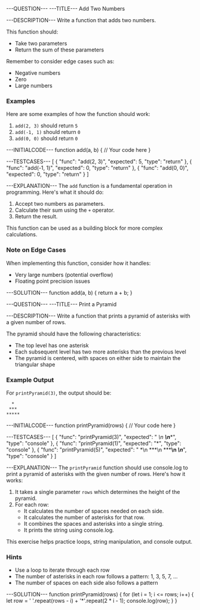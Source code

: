 ---QUESTION---
---TITLE---
Add Two Numbers

---DESCRIPTION---
Write a function that adds two numbers.

This function should:
- Take two parameters
- Return the sum of these parameters

Remember to consider edge cases such as:
- Negative numbers
- Zero
- Large numbers

### Examples

Here are some examples of how the function should work:
1. `add(2, 3)` should return `5`
2. `add(-1, 1)` should return `0`
3. `add(0, 0)` should return `0`

---INITIALCODE---
function add(a, b) {
  // Your code here
}

---TESTCASES---
[
  { "func": "add(2, 3)", "expected": 5, "type": "return" },
  { "func": "add(-1, 1)", "expected": 0, "type": "return" },
  { "func": "add(0, 0)", "expected": 0, "type": "return" }
]

---EXPLANATION---
The `add` function is a fundamental operation in programming. Here's what it should do:

1. Accept two numbers as parameters.
2. Calculate their sum using the `+` operator.
3. Return the result.

This function can be used as a building block for more complex calculations.

### Note on Edge Cases

When implementing this function, consider how it handles:
- Very large numbers (potential overflow)
- Floating point precision issues

---SOLUTION---
function add(a, b) {
  return a + b;
}

---QUESTION---
---TITLE---
Print a Pyramid

---DESCRIPTION---
Write a function that prints a pyramid of asterisks with a given number of rows.

The pyramid should have the following characteristics:
- The top level has one asterisk
- Each subsequent level has two more asterisks than the previous level
- The pyramid is centered, with spaces on either side to maintain the triangular shape

### Example Output

For `printPyramid(3)`, the output should be:
```
  *
 ***
*****
```

---INITIALCODE---
function printPyramid(rows) {
  // Your code here
}

---TESTCASES---
[
  { "func": "printPyramid(3)", "expected": "  *\n ***\n*****", "type": "console" },
  { "func": "printPyramid(1)", "expected": "*", "type": "console" },
  { "func": "printPyramid(5)", "expected": "    *\n   ***\n  *****\n *******\n*********", "type": "console" }
]

---EXPLANATION---
The `printPyramid` function should use console.log to print a pyramid of asterisks with the given number of rows. Here's how it works:

1. It takes a single parameter `rows` which determines the height of the pyramid.
2. For each row:
   - It calculates the number of spaces needed on each side.
   - It calculates the number of asterisks for that row.
   - It combines the spaces and asterisks into a single string.
   - It prints the string using console.log.

This exercise helps practice loops, string manipulation, and console output.

### Hints

- Use a loop to iterate through each row
- The number of asterisks in each row follows a pattern: 1, 3, 5, 7, ...
- The number of spaces on each side also follows a pattern

---SOLUTION---
function printPyramid(rows) {
  for (let i = 1; i <= rows; i++) {
    let row = ' '.repeat(rows - i) + '*'.repeat(2 * i - 1);
    console.log(row);
  }
}